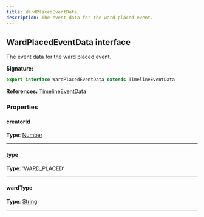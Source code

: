 ```yaml
---
title: WardPlacedEventData
description: The event data for the ward placed event.
---
```


## WardPlacedEventData interface

The event data for the ward placed event.

**Signature:**

```ts
export interface WardPlacedEventData extends TimelineEventData 
```

**References:** [TimelineEventData](/api/timelineeventdata)

### Properties

#### creatorId



**Type**: [Number](https://developer.mozilla.org/en-US/docs/Web/JavaScript/Reference/Global_Objects/Number)

---

#### type



**Type**: 'WARD_PLACED'

---

#### wardType



**Type**: [String](https://developer.mozilla.org/en-US/docs/Web/JavaScript/Reference/Global_Objects/String)

---

